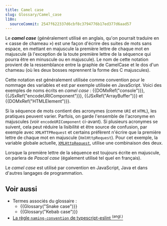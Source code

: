 ```yaml
---
title: Camel case
slug: Glossary/Camel_case
l10n:
  sourceCommit: 2547f622337d6cbf8c3794776b17ed377d6aad57
---
```


Le **<i lang="en">camel case</i>** (généralement utilisé en anglais, qu'on pourrait traduire en «&nbsp;casse de chameau&nbsp;») est une façon d'écrire des suites de mots sans espace, en mettant en majuscule la première lettre de chaque mot en majuscule (à l'exception de la toute première lettre de la séquence qui pourra être en minuscule ou en majuscule). Le nom de cette notation provient de la ressemblance entre la graphie de CamelCase et le dos d'un chameau (où les deux bosses reprennent la forme des C majuscules).

Cette notation est généralement utilisée comme convention pour le nommage des variables et est par exemple utilisée en JavaScript. Voici des exemples de noms écrits en <i lang="en">camel case</i>&nbsp;: {{DOMxRef("console")}}, {{JSxRef("encodeURIComponent")}}, {{JSxRef("ArrayBuffer")}} et {{DOMxRef("HTMLElement")}}.

Si la séquence de mots contient des acronymes (comme `URI` et `HTML`), les pratiques peuvent varier. Parfois, on garde l'ensemble de l'acronyme en majuscules (voir `encodeURIComponent` ci-avant). Si plusieurs acronymes se suivent, cela peut réduire la lisibilité et être source de confusion, par exemple avec `XMLHTTPRequest` et certains préfèrent n'écrire que la première lettre de chaque mot en majuscule (`XmlHttpRequest`). Pour cet exemple, la variable globale actuelle, [`XMLHttpRequest`](/fr/docs/Web/API/XMLHttpRequest), utilise une combinaison des deux.

Lorsque la première lettre de la séquence est toujours écrite en majuscule, on parlera de <i lang="en">Pascal case</i> (également utilisé tel quel en français).

Le <i lang="en">camel case</i> est utilisé par convention en JavaScript, Java et dans d'autres langages de programmation.

## Voir aussi

- Termes associés du glossaire&nbsp;:
  - {{Glossary("Snake case")}}
  - {{Glossary("Kebab case")}}
- [La règle `naming-convention` de typescript-eslint <sup>(angl.)</sup>](https://typescript-eslint.io/rules/naming-convention/)
